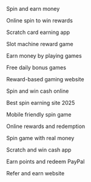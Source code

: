 Spin and earn money

Online spin to win rewards

Scratch card earning app

Slot machine reward game

Earn money by playing games

Free daily bonus games

Reward-based gaming website

Spin and win cash online

Best spin earning site 2025

Mobile friendly spin game

Online rewards and redemption

Spin game with real money

Scratch and win cash app

Earn points and redeem PayPal

Refer and earn website
